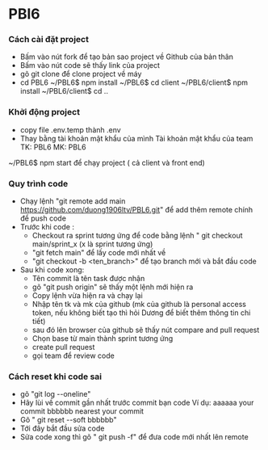 # PBl6

### Cách cài đặt project
- Bấm vào nút fork để tạo bản sao project về Github của bản thân
- Bấm vào nút code sẽ thấy link của project
- gõ git clone <link> để clone project về máy
- cd PBL6
~/PBL6$ npm install
~/PBL6$ cd client
~/PBL6/client$ npm install
~/PBL6/client$ cd ..

### Khởi động project
- copy file .env.temp thành .env
- Thay <username> <password> bằng tài khoản mật khẩu của mình
Tài khoản mật khẩu của team
TK: PBL6 MK: PBL6

~/PBL6$ npm start 
để chạy project ( cả client và front end)

### Quy trình code

- Chạy lệnh "git remote add main https://github.com/duong1906ltv/PBL6.git" để add thêm remote chính để push code
- Trước khi code :
    + Checkout ra sprint tương ứng để code bằng lệnh " git checkout main/sprint_x (x là sprint tương ứng)
    + "git fetch main" để lấy code mới nhất về
    + "git checkout -b <ten_branch>" để tạo branch mới và bắt đầu code
- Sau khi code xong:
    + Tên commit là tên task được nhận
    + gõ "git push origin" sẽ thấy một lệnh mới hiện ra
    + Copy lệnh vừa hiện ra và chạy lại
    + Nhập tên tk và mk của github (mk của github là personal access token, nếu không biết tạo thì hỏi Dương để biết thêm thông tin chi tiết)
    + sau đó lên browser của github sẽ thấy nút compare and pull request
    + Chọn base từ main thành sprint tương ứng
    + create pull request
    + gọi team để review code


### Cách reset khi code sai

- gõ "git log --oneline"
- Hãy lùi về commit gần nhất trước commit bạn code
Ví dụ:  aaaaaa your commit
        bbbbbb nearest your commit
- Gõ " git reset --soft bbbbbb"
- Tới đây bắt đầu sửa code
- Sửa code xong thì gõ " git push -f" để đưa code mới nhất lên remote
